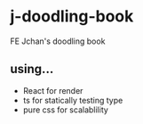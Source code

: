 # j-doodling-book

FE Jchan's doodling book

## using...

- React for render
- ts for statically testing type
- pure css for scalablility
